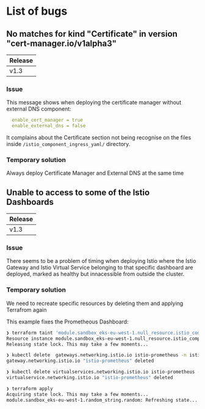 # List of bugs

## No matches for kind "Certificate" in version "cert-manager.io/v1alpha3"

| Release |
|:-------|
| v1.3 |

### Issue

This message shows when deploying the certificate manager without external DNS component:

```yaml
  enable_cert_manager = true
  enable_external_dns = false
```

It complains about the Certificate section not being recognise on the files inside `/istio_component_ingress_yaml/` directory.

### Temporary solution

Always deploy Certificate Manager and External DNS at the same time

## Unable to access to some of the Istio Dashboards

| Release |
|:-------|
| v1.3 |

### Issue

There seems to be a problem of timing when deploying Istio where the Istio Gateway and Istio Virtual Service belonging to that specific dashboard are deployed, marked as healthy but innacessible from outside the cluster.

### Temporary solution

We need to recreate specific resources by deleting them and applying Terrafrom again

This example fixes the Prometheous Dashboard:

```bash
❯ terraform taint 'module.sandbox_eks-eu-west-1.null_resource.istio_component_ingress_yaml["../../tfm_aws_eks/istio_component_ingress_yaml/prometheus.yaml"]'
Resource instance module.sandbox_eks-eu-west-1.null_resource.istio_component_ingress_yaml["../../tfm_aws_eks/istio_component_ingress_yaml/prometheus.yaml"] has been marked as tainted.
Releasing state lock. This may take a few moments...

❯ kubectl delete  gateways.networking.istio.io istio-prometheus -n istio-system
gateway.networking.istio.io "istio-prometheus" deleted

❯ kubectl delete virtualservices.networking.istio.io istio-prometheus -n istio-system
virtualservice.networking.istio.io "istio-prometheus" deleted

❯ terraform apply
Acquiring state lock. This may take a few moments...
module.sandbox_eks-eu-west-1.random_string.random: Refreshing state... [id=06xcvx]
```